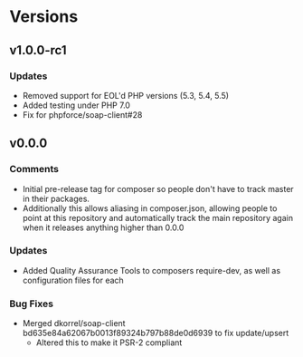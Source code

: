# Versions

## v1.0.0-rc1

### Updates

 * Removed support for EOL'd PHP versions (5.3, 5.4, 5.5)
 * Added testing under PHP 7.0
 * Fix for phpforce/soap-client#28

## v0.0.0

### Comments

* Initial pre-release tag for composer so people don't have to track master in their packages.
* Additionally this allows aliasing in composer.json, allowing people to point at this repository and automatically 
track the main repository again when it releases anything higher than 0.0.0

### Updates

 * Added Quality Assurance Tools to composers require-dev, as well as configuration files for each

### Bug Fixes

 * Merged dkorrel/soap-client bd635e84a62067b0013f89324b797b88de0d6939 to fix update/upsert
   * Altered this to make it PSR-2 compliant
